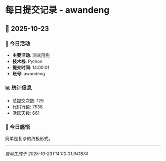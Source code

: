 # 每日提交记录 - awandeng

## 📅 2025-10-23

### 🎯 今日活动
- **主要活动**: 测试用例
- **技术栈**: Python
- **提交时间**: 14:00:01
- **账号**: awandeng

### 📊 统计信息
- 总提交次数: 129
- 代码行数: 7538
- 活跃天数: 661

### 💭 今日感悟
简单是复杂的终极形式。

---
*自动生成于 2025-10-23T14:00:01.941874*
